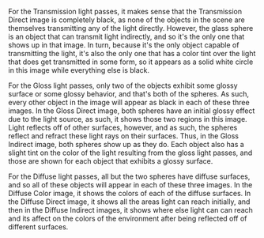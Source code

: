 For the Transmission light passes, it makes sense that the Transmission Direct image is completely black, as none of the objects in the scene are themselves transmitting any of the light directly. However, the glass sphere is an object that can transmit light indirectly, and so it's the only one that shows up in that image. In turn, because it's the only object capable of transmitting the light, it's also the only one that has a color tint over the light that does get transmitted in some form, so it appears as a solid white circle in this image while everything else is black.

For the Gloss light passes, only two of the objects exhibit some glossy surface or some glossy behavior, and that's both of the spheres. As such, every other object in the image will appear as black in each of these three images. In the Gloss Direct image, both spheres have an initial glossy effect due to the light source, as such, it shows those two regions in this image. Light reflects off of other surfaces, however, and as such, the spheres reflect and refract these light rays on their surfaces. Thus, in the Gloss Indirect image, both spheres show up as they do. Each object also has a slight tint on the color of the light resulting from the gloss light passes, and those are shown for each object that exhibits a glossy surface.

For the Diffuse light passes, all but the two spheres have diffuse surfaces, and so all of these objects will appear in each of these three images. In the Diffuse Color image, it shows the colors of each of the diffuse surfaces. In the Diffuse Direct image, it shows all the areas light can reach initially, and then in the Diffuse Indirect images, it shows where else light can can reach and its affect on the colors of the environment after being reflected off of different surfaces.